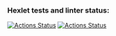 ### Hexlet tests and linter status:
[![Actions Status](https://github.com/dmax1447/frontend-project-46/workflows/hexlet-check/badge.svg)](https://github.com/dmax1447/frontend-project-46/actions)
[![Actions Status](https://github.com/dmax1447/frontend-project-46/workflows/makefile-test/badge.svg)](https://github.com/dmax1447/frontend-project-46/actions)
